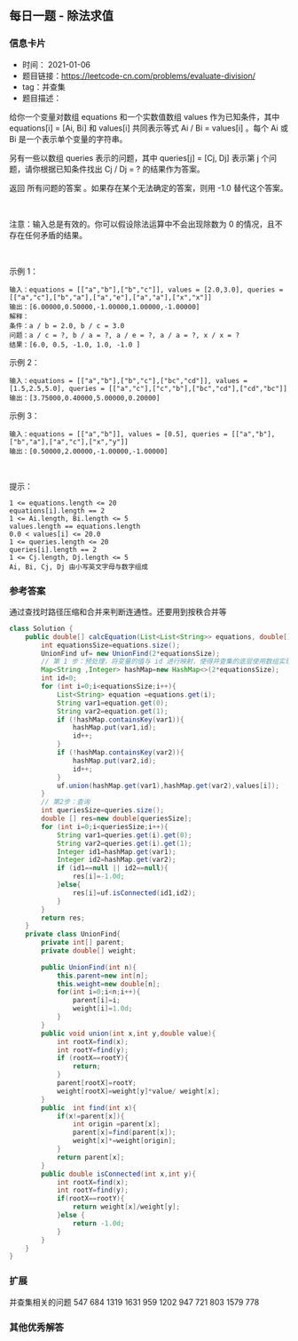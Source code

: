 ## 每日一题 - 除法求值
### 信息卡片 

- 时间： 2021-01-06
- 题目链接：https://leetcode-cn.com/problems/evaluate-division/
- tag：并查集
- 题目描述：

给你一个变量对数组 equations 和一个实数值数组 values 作为已知条件，其中 equations[i] = [Ai, Bi] 和 values[i] 共同表示等式 Ai / Bi = values[i] 。每个 Ai 或 Bi 是一个表示单个变量的字符串。

另有一些以数组 queries 表示的问题，其中 queries[j] = [Cj, Dj] 表示第 j 个问题，请你根据已知条件找出 Cj / Dj = ? 的结果作为答案。

返回 所有问题的答案 。如果存在某个无法确定的答案，则用 -1.0 替代这个答案。

 

注意：输入总是有效的。你可以假设除法运算中不会出现除数为 0 的情况，且不存在任何矛盾的结果。

 

示例 1：

    输入：equations = [["a","b"],["b","c"]], values = [2.0,3.0], queries = [["a","c"],["b","a"],["a","e"],["a","a"],["x","x"]]
    输出：[6.00000,0.50000,-1.00000,1.00000,-1.00000]
    解释：
    条件：a / b = 2.0, b / c = 3.0
    问题：a / c = ?, b / a = ?, a / e = ?, a / a = ?, x / x = ?
    结果：[6.0, 0.5, -1.0, 1.0, -1.0 ]
示例 2：

    输入：equations = [["a","b"],["b","c"],["bc","cd"]], values = [1.5,2.5,5.0], queries = [["a","c"],["c","b"],["bc","cd"],["cd","bc"]]
    输出：[3.75000,0.40000,5.00000,0.20000]
示例 3：

    输入：equations = [["a","b"]], values = [0.5], queries = [["a","b"],["b","a"],["a","c"],["x","y"]]
    输出：[0.50000,2.00000,-1.00000,-1.00000]
 

提示：

    1 <= equations.length <= 20
    equations[i].length == 2
    1 <= Ai.length, Bi.length <= 5
    values.length == equations.length
    0.0 < values[i] <= 20.0
    1 <= queries.length <= 20
    queries[i].length == 2
    1 <= Cj.length, Dj.length <= 5
    Ai, Bi, Cj, Dj 由小写英文字母与数字组成





### 参考答案

通过查找时路径压缩和合并来判断连通性。还要用到按秩合并等
```java
class Solution {
    public double[] calcEquation(List<List<String>> equations, double[] values, List<List<String>> queries) {
        int equationsSize=equations.size();
        UnionFind uf= new UnionFind(2*equationsSize);
        // 第 1 步：预处理，将变量的值与 id 进行映射，使得并查集的底层使用数组实现，方便编码
        Map<String ,Integer> hashMap=new HashMap<>(2*equationsSize);
        int id=0;
        for (int i=0;i<equationsSize;i++){
            List<String> equation =equations.get(i);
            String var1=equation.get(0);
            String var2=equation.get(1);
            if (!hashMap.containsKey(var1)){
                hashMap.put(var1,id);
                id++;
            }
            if (!hashMap.containsKey(var2)){
                hashMap.put(var2,id);
                id++;
            }
            uf.union(hashMap.get(var1),hashMap.get(var2),values[i]);
        }
        // 第2步：查询
        int queriesSize=queries.size();
        double [] res=new double[queriesSize];
        for (int i=0;i<queriesSize;i++){
            String var1=queries.get(i).get(0);
            String var2=queries.get(i).get(1);
            Integer id1=hashMap.get(var1);
            Integer id2=hashMap.get(var2);
            if (id1==null || id2==null){
                res[i]=-1.0d;
            }else{
                res[i]=uf.isConnected(id1,id2);
            }
        }
        return res;
    }
    private class UnionFind{
        private int[] parent;
        private double[] weight;
        
        public UnionFind(int n){
            this.parent=new int[n];
            this.weight=new double[n];
            for(int i=0;i<n;i++){
                parent[i]=i;
                weight[i]=1.0d;
            }
        }
        public void union(int x,int y,double value){
            int rootX=find(x);
            int rootY=find(y);
            if (rootX==rootY){
                return;
            }
            parent[rootX]=rootY;
            weight[rootX]=weight[y]*value/ weight[x];
        }
        public  int find(int x){
            if(x!=parent[x]){
                int origin =parent[x];
                parent[x]=find(parent[x]);
                weight[x]*=weight[origin];
            }
            return parent[x];
        }
        public double isConnected(int x,int y){
            int rootX=find(x);
            int rootY=find(y);
            if(rootX==rootY){
                return weight[x]/weight[y];
            }else {
                return -1.0d;
            }
        }
    }
}

```

### 扩展
并查集相关的问题
547
684
1319
1631
959
1202
947
721
803
1579
778
### 其他优秀解答 





